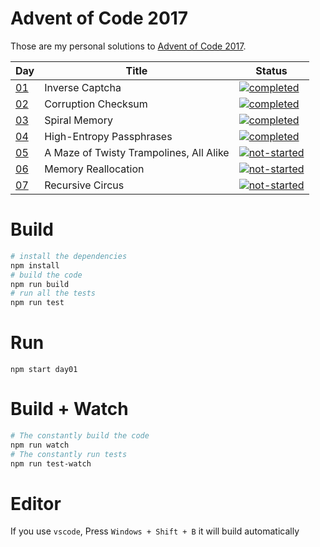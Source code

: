 # Advent of Code 2017

Those are my personal solutions to [Advent of Code 2017](http://adventofcode.com/2017).

Day | Title | Status
----|-------|------
[01][day01-url] | Inverse Captcha | [![completed]](/src/day01/)
[02][day02-url] | Corruption Checksum | [![completed]](/src/day02/)
[03][day03-url] | Spiral Memory | [![completed]](/src/day03/)
[04][day04-url] | High-Entropy Passphrases | [![completed]](/src/day04/)
[05][day05-url] | A Maze of Twisty Trampolines, All Alike | [![not-started]](/src/day05/)
[06][day06-url] | Memory Reallocation | [![not-started]](/src/day06/)
[07][day07-url] | Recursive Circus | [![not-started]](/src/day07/)

# Build

```bash
# install the dependencies
npm install
# build the code
npm run build
# run all the tests
npm run test
```

# Run

```
npm start day01
```

# Build + Watch

```bash
# The constantly build the code
npm run watch
# The constantly run tests
npm run test-watch
```

# Editor

If you use `vscode`, Press `Windows + Shift + B` it will build automatically

<!-- Badges -->
[completed]: https://img.shields.io/badge/Completed-%E2%9C%94-green.svg?style=flat-square
[not-started]: https://img.shields.io/badge/Not%20started-%E2%9C%98-lightgrey.svg?style=flat-square
<!-- Challenges -->
[day01-url]: https://adventofcode.com/2017/day/1
[day02-url]: https://adventofcode.com/2017/day/2
[day03-url]: https://adventofcode.com/2017/day/3
[day04-url]: https://adventofcode.com/2017/day/4
[day05-url]: https://adventofcode.com/2017/day/5
[day06-url]: https://adventofcode.com/2017/day/6
[day07-url]: https://adventofcode.com/2017/day/7
